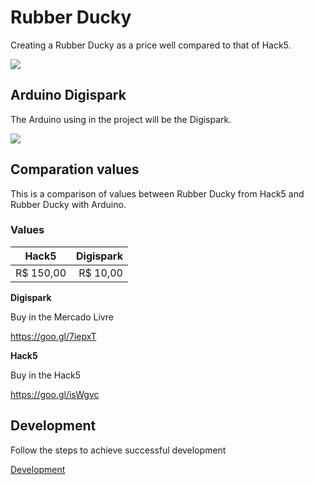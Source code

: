 # Rubber Ducky

Creating a Rubber Ducky as a price well compared to that of Hack5.

<img src="https://i.imgur.com/Iz6aafM.png">

## Arduino Digispark

The Arduino using in the project will be the Digispark.

<img src="https://i.imgur.com/qXwk2h5.jpg">

## Comparation values

This is a comparison of values between Rubber Ducky from Hack5 and Rubber Ducky with Arduino.

### Values

Hack5     | Digispark
--------- | ------:
R$ 150,00 | R$ 10,00

**Digispark** 

Buy in the Mercado Livre

https://goo.gl/7iepxT

**Hack5**

Buy in the Hack5

https://goo.gl/isWgvc

## Development

Follow the steps to achieve successful development 

<a href="#">Development</a>
